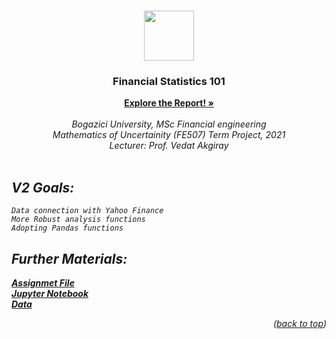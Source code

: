 <!-- Improved compatibility of back to top link: See: https://github.com/othneildrew/Best-README-Template/pull/73 -->
<a name="readme-top"></a>
<!--
*** Thanks for checking out the Best-README-Template. If you have a suggestion
*** that would make this better, please fork the repo and create a pull request
*** or simply open an issue with the tag "enhancement".
*** Don't forget to give the project a star!
*** Thanks again! Now go create something AMAZING! :D
-->



<!-- PROJECT SHIELDS -->
<!--
*** I'm using markdown "reference style" links for readability.
*** Reference links are enclosed in brackets [ ] instead of parentheses ( ).
*** See the bottom of this document for the declaration of the reference variables
*** for contributors-url, forks-url, etc. This is an optional, concise syntax you may use.
*** https://www.markdownguide.org/basic-syntax/#reference-style-links
-->
<!--[![Contributors][contributors-shield]][contributors-url]-->
<!--[![Forks][forks-shield]][forks-url]-->
<!--[![Stargazers][stars-shield]][stars-url]-->
<!--[![Issues][issues-shield]][issues-url]-->
<!--[![MIT License][license-shield]][license-url]-->
<!--[![LinkedIn][linkedin-shield]][linkedin-url]-->



<!-- PROJECT LOGO -->
<br />
<div align="center">
    <img src="https://github.com/mehmetcandfx/Financial-Statistics-101/blob/main/Images/Boun_logo.png alt="Logo" width="80" height="80">

<h3 align="center">Financial Statistics 101</h3>

  <p align="center">
    <a href="https://github.com/mehmetcandfx/Financial-Statistics-101/blob/main/Documents/Financial%20Statistics%20101.pdf"  target="_blank"><strong>Explore the Report! »</strong></a>
    <br />
    <br />
    <i>Bogazici University, MSc Financial engineering<i>
    <br />
    <i>Mathematics of Uncertainity (FE507) Term Project, 2021<i>
    <br />
    <i>Lecturer: Prof. Vedat Akgiray <i>  
    <br />
    <br />
  </p>
</div>



<!-- ABOUT THE PROJECT -->
## V2 Goals:<br>
`Data connection with Yahoo Finance`<br>
`More Robust analysis functions`<br>
`Adopting Pandas functions `<br>


## Further Materials:
 <p align="left">
<a href="https://github.com/mehmetcandfx/Financial-Statistics-101/blob/main/Documents/Assignment.pdf"  target="_blank"><strong>Assignmet File</strong></a>
<br />
<a href="https://github.com/mehmetcandfx/Financial-Statistics-101/blob/main/Code/"  target="_blank"><strong>Jupyter Notebook</strong></a>
<br />
<a href="https://github.com/mehmetcandfx/Financial-Statistics-101/blob/main/Data"  target="_blank"><strong>Data</strong></a>
 </p>

<p align="right">(<a href="#readme-top">back to top</a>)</p>


